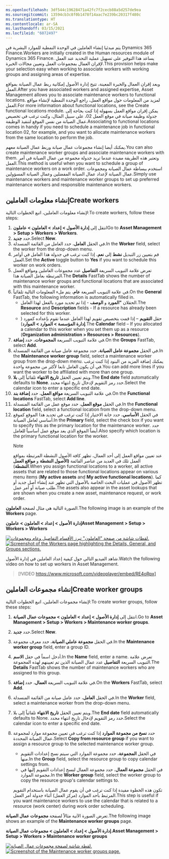 ```yaml
---
ms.openlocfilehash: 3df544c19628471a42fc7f2cecb88a5d257de9ea
ms.sourcegitcommit: 13594cb3c8f0b1478f14aac7e239bc20317f480c
ms.translationtype: HT
ms.contentlocale: ar-SA
ms.lasthandoff: 03/15/2021
ms.locfileid: "6072497"
---
```

<span data-ttu-id="ec024-101">يتم مبدئيا إنشاء العاملين في الوحدة النمطية للموارد البشرية في Dynamics 365 Finance.</span><span class="sxs-lookup"><span data-stu-id="ec024-101">Workers are initially created in the Human resources module of Dynamics 365 Finance.</span></span> <span data-ttu-id="ec024-102">يساعد هذا التوفير على تسهيل عملية التحديد عند العمل لإقران العمال بمجموعات العمل وتعيين مجالات الخبرة.</span><span class="sxs-lookup"><span data-stu-id="ec024-102">This provision helps make your selection easy when working to associate workers with working groups and assigning areas of expertise.</span></span>

<span data-ttu-id="ec024-103">وبعد إقران العمال والخبرة المعينة، تتيح إدارة الأصول إمكانية ربط عمال الصيانة بمواقع العمل.</span><span class="sxs-lookup"><span data-stu-id="ec024-103">After you have associated workers and assigned expertise, Asset Management allows you to associate maintenance workers to functional locations.</span></span> <span data-ttu-id="ec024-104">لمزيد من المعلومات حول مواقع العمل، راجع الوحدة النمطية لإنشاء مواقع العمل.</span><span class="sxs-lookup"><span data-stu-id="ec024-104">For more information about functional locations, see the Create functional locations module.</span></span> <span data-ttu-id="ec024-105">يمكن إقران مواقع العمل بسهولة إذا كنت بحاجة إلى جدولة وظيفة صيانة في موقع العمل 02، على سبيل المثال، وكنت ترغب في تخصيص عمال الصيانة من نفس الموقع لتنفيذ الوظيفة.</span><span class="sxs-lookup"><span data-stu-id="ec024-105">Associating to functional locations comes in handy if you need to schedule a maintenance job in functional location 02, for example, and you want to allocate maintenance workers from the same location to perform the job.</span></span>

<span data-ttu-id="ec024-106">يمكنك أيضا إنشاء مجموعات عمال صيانة وربط عمال الصيانة معهم.</span><span class="sxs-lookup"><span data-stu-id="ec024-106">You can also create maintenance worker groups and associate maintenance workers with them.</span></span> <span data-ttu-id="ec024-107">وتعتبر هذه الطريقة مفيدة عندما تريد جدولة مجموعة من عمال الصيانة في أمر العمل.</span><span class="sxs-lookup"><span data-stu-id="ec024-107">This method is useful when you want to schedule a group of maintenance workers on a work order.</span></span> <span data-ttu-id="ec024-108">استخدم ببساطة عمال الصيانة ومجموعات عمال الصيانة لإعداد عمال الصيانة المفضلين وعمال الصيانة المسؤولين.</span><span class="sxs-lookup"><span data-stu-id="ec024-108">Simply use maintenance workers and maintenance worker groups to set up preferred maintenance workers and responsible maintenance workers.</span></span>

## <a name="create-workers"></a><span data-ttu-id="ec024-109">إنشاء معلومات العاملين</span><span class="sxs-lookup"><span data-stu-id="ec024-109">Create workers</span></span>
<span data-ttu-id="ec024-110">لإنشاء معلومات العاملين، اتبع الخطوات التالية:</span><span class="sxs-lookup"><span data-stu-id="ec024-110">To create workers, follow these steps:</span></span>

1.  <span data-ttu-id="ec024-111">انتقل إلى **إدارة الأصول > إعداد > العاملون > عاملون**</span><span class="sxs-lookup"><span data-stu-id="ec024-111">Go to **Asset Management > Setup > Workers > Workers**.</span></span>
2.  <span data-ttu-id="ec024-112">حدد **جديد‏‎**.</span><span class="sxs-lookup"><span data-stu-id="ec024-112">Select **New**.</span></span>
3.  <span data-ttu-id="ec024-113">في الحقل **العامل**، حدد العامل من القائمة المنسدلة.</span><span class="sxs-lookup"><span data-stu-id="ec024-113">In the **Worker** field, select the worker from the drop-down menu.</span></span>
4.  <span data-ttu-id="ec024-114">قم بتعيين زر التبديل **نشط** إلى **نعم**، إذا كنت ترغب في جدولة هذا العامل في أوامر العمل.</span><span class="sxs-lookup"><span data-stu-id="ec024-114">Set the **Active** toggle button to **Yes** if you want to schedule this worker on work orders.</span></span>
5.  <span data-ttu-id="ec024-115">تعرض علامة التبويب السريعة **التفاصيل** عدد مجموعات العاملين ومواقع العمل المرتبطة بعامل الصيانة هذا.</span><span class="sxs-lookup"><span data-stu-id="ec024-115">The **Details** FastTab shows the number of maintenance worker groups and functional locations that are associated with this maintenance worker.</span></span>
6.  <span data-ttu-id="ec024-116">في علامة التبويب السريعة **عام**، يتم ملء المعلومات التالية تلقائياً.</span><span class="sxs-lookup"><span data-stu-id="ec024-116">On the **General** FastTab, the following information is automatically filled in.</span></span> 
    - <span data-ttu-id="ec024-117">الحقلان **"المورد** و **الوصف** - إذا تم تحديد مورد بالفعل لهذا العامل.</span><span class="sxs-lookup"><span data-stu-id="ec024-117">The **Resource** and **Description** fields - If a resource has already been selected for this worker.</span></span> 
    - <span data-ttu-id="ec024-118">حقل **التقويم** – إذا قمت بتخصيص تقويم لهذا العامل عندما تقوم بإعداده كمورد ( **إدارة المؤسسة > الموارد > الموارد**).</span><span class="sxs-lookup"><span data-stu-id="ec024-118">The **Calendar** field – If you allocated a calendar to this worker when you set them up as a resource (**Organization administration > Resources > Resources**).</span></span>
7.  <span data-ttu-id="ec024-119">في علامة التبويب السريعة **المجموعات**، حدد **إضافة**.</span><span class="sxs-lookup"><span data-stu-id="ec024-119">On the **Groups** FastTab, select **Add**.</span></span>
8.  <span data-ttu-id="ec024-120">في الحقل **مجموعة عامل الصيانة**، حدد مجموعة عامل صيانة من القائمة المنسدلة.</span><span class="sxs-lookup"><span data-stu-id="ec024-120">In the **Maintenance worker group** field, select a maintenance worker group from the drop-down menu.</span></span> <span data-ttu-id="ec024-121">يمكنك إضافة المزيد من البنود إذا كنت ترغب في أن يكون العامل تابعا لأكثر من مجموعة واحدة.</span><span class="sxs-lookup"><span data-stu-id="ec024-121">You can add more lines if you want the worker to be affiliated with more than one group.</span></span>
9.  <span data-ttu-id="ec024-122">ويتم تعيين الحقل **تاريخ الانتهاء** تلقائياً إلى **بلا**.</span><span class="sxs-lookup"><span data-stu-id="ec024-122">The **End date** field automatically defaults to **None**.</span></span> <span data-ttu-id="ec024-123">حدد رمز التقويم لإدخال تاريخ انتهاء محدد.</span><span class="sxs-lookup"><span data-stu-id="ec024-123">Select the calendar icon to enter a specific end date.</span></span>
10. <span data-ttu-id="ec024-124">في علامة التبويب السريعة **مواقع العمل**، حدد **إضافة بند**.</span><span class="sxs-lookup"><span data-stu-id="ec024-124">On the **Functional locations** FastTab, select **Add line**.</span></span>
11. <span data-ttu-id="ec024-125">في الحقل **موقع العمل**، حدد موقع عمل من القائمة المنسدلة.</span><span class="sxs-lookup"><span data-stu-id="ec024-125">In the **Functional location** field, select a functional location from the drop-down menu.</span></span>
12. <span data-ttu-id="ec024-126">في الحقل **الأساسي**، حدد خانة الاختيار إذا كنت ترغب في تحديد هذا الموقع كموقع أساسي لعامل الصيانة.</span><span class="sxs-lookup"><span data-stu-id="ec024-126">In the **Primary** field, select the check box if you want to specify this as the primary location for the maintenance worker.</span></span> <span data-ttu-id="ec024-127">حدد أيضاً الموقع الذي يعد موقع عمل أساسياً للعامل.</span><span class="sxs-lookup"><span data-stu-id="ec024-127">Also specify which location is the primary functional location for the worker.</span></span>
    > [!NOTE]
    > <span data-ttu-id="ec024-128">عند تعيين مواقع العمل إلى أحد العمال، تظهر كافة الأصول النشطة المرتبطة بمواقع العمل تلك في العديد من عناصر القائمة **(الأصول النشطة** و **مواقع العمل النشطة**).</span><span class="sxs-lookup"><span data-stu-id="ec024-128">When you assign functional locations to a worker, all active assets that are related to those functional locations appear on various menu items (**My active assets** and **My active functional locations**).</span></span> <span data-ttu-id="ec024-129">كما تظهر الأصول في عمليات البحث الخاصة بالأصول التي تظهر عند إنشاء أصل جديد أو طلب صيانة أو أمر عمل.</span><span class="sxs-lookup"><span data-stu-id="ec024-129">The assets also appear in the asset lookups that are shown when you create a new asset, maintenance request, or work order.</span></span>

<span data-ttu-id="ec024-130">الصورة التالية هي مثال لصفحة **العاملون**.</span><span class="sxs-lookup"><span data-stu-id="ec024-130">The following image is an example of the **Workers** page.</span></span>

<span data-ttu-id="ec024-131">**إدارة الأصول > إعداد > العاملون > عاملون**</span><span class="sxs-lookup"><span data-stu-id="ec024-131">**Asset Management > Setup > Workers > Workers**</span></span>

<span data-ttu-id="ec024-132">[![لقطات شاشة من صفحة "العاملون" تبرز الأقسام التفاصيل وعام ومجموعات.](../media/create-workers-ssm.png)](../media/create-workers-ssm.png#lightbox)</span><span class="sxs-lookup"><span data-stu-id="ec024-132">[![Screenshot of the Workers page highlighting the Details, General, and Groups sections.](../media/create-workers-ssm.png)](../media/create-workers-ssm.png#lightbox)</span></span> 


<span data-ttu-id="ec024-133">شاهد الفيديو التالي حول كيفية إعداد العاملين في إدارة الأصول.</span><span class="sxs-lookup"><span data-stu-id="ec024-133">Watch the following video on how to set up workers in Asset Management.</span></span>

 > [!VIDEO https://www.microsoft.com/videoplayer/embed/RE4oRpx]
 

## <a name="create-worker-groups"></a><span data-ttu-id="ec024-134">إنشاء مجموعات العاملين</span><span class="sxs-lookup"><span data-stu-id="ec024-134">Create worker groups</span></span>
<span data-ttu-id="ec024-135">لإنشاء مجموعات العاملين، اتبع الخطوات التالية:</span><span class="sxs-lookup"><span data-stu-id="ec024-135">To create worker groups, follow these steps:</span></span>

1.  <span data-ttu-id="ec024-136">انتقل إلى **إدارة الأصول > إعداد > العاملون > مجموعات عمال الصيانة**.</span><span class="sxs-lookup"><span data-stu-id="ec024-136">Go to **Asset Management > Setup > Workers > Maintenance worker groups**.</span></span>
2.  <span data-ttu-id="ec024-137">حدد **جديد**.</span><span class="sxs-lookup"><span data-stu-id="ec024-137">Select **New**.</span></span>
3.  <span data-ttu-id="ec024-138">في الحقل **مجموعة عاملي الصيانة**، حدد معرف مجموعة.</span><span class="sxs-lookup"><span data-stu-id="ec024-138">In the **Maintenance worker group** field, enter a group ID.</span></span>
4.  <span data-ttu-id="ec024-139">أدخل اسماً في حقل **الاسم**.</span><span class="sxs-lookup"><span data-stu-id="ec024-139">In the **Name** field, enter a name.</span></span>
<span data-ttu-id="ec024-140">تعرض علامة التبويب السريعة **التفاصيل** عدد عمال الصيانة الذين تم تعيينهم لهذه المجموعة.</span><span class="sxs-lookup"><span data-stu-id="ec024-140">The **Details** FastTab shows the number of maintenance workers who are assigned to this group.</span></span>
5.  <span data-ttu-id="ec024-141">في علامة التبويب السريعة **العمال**، حدد **إضافة**.</span><span class="sxs-lookup"><span data-stu-id="ec024-141">On the **Workers** FastTab, select **Add**.</span></span>
6.  <span data-ttu-id="ec024-142">في الحقل **العامل**، حدد عامل صيانة من القائمة المنسدلة.</span><span class="sxs-lookup"><span data-stu-id="ec024-142">In the **Worker** field, select a maintenance worker from the drop-down menu.</span></span> 
7.  <span data-ttu-id="ec024-143">ويتم تعيين الحقل **تاريخ الانتهاء** تلقائياً إلى بلا.</span><span class="sxs-lookup"><span data-stu-id="ec024-143">The **End date** field automatically defaults to None.</span></span> <span data-ttu-id="ec024-144">حدد رمز التقويم لإدخال تاريخ انتهاء محدد.</span><span class="sxs-lookup"><span data-stu-id="ec024-144">Select the calendar icon to enter a specific end date.</span></span>
8.  <span data-ttu-id="ec024-145">حدد **نسخ من مجموعة الموارد** إذا كنت ترغب في تعيين مجموعة موارد لمجموعة عمال الصيانة المحددة.</span><span class="sxs-lookup"><span data-stu-id="ec024-145">Select **Copy from resource group** if you want to assign a resource group to the selected maintenance worker group.</span></span> 
    - <span data-ttu-id="ec024-146">في الحقل **المجموعة**، حدد مجموعة الموارد التي سيتم نسخ إعدادات التقويم منها.</span><span class="sxs-lookup"><span data-stu-id="ec024-146">In the **Group** field, select the resource group to copy calendar settings from.</span></span> 
    - <span data-ttu-id="ec024-147">في الحقل **مجموعة العمال**، حدد مجموعة العمال لنسخ إعدادات التقويم إليها في مجموعة الموارد.</span><span class="sxs-lookup"><span data-stu-id="ec024-147">In the **Worker group** field, select the worker group to copy the resource group's calendar settings to.</span></span> 
    
    <span data-ttu-id="ec024-148">تكون هذه الخطوة مفيدة إذا كنت ترغب في أن يقوم عمال الصيانة باستخدام التقويم المرتبط بأحد الموارد (مركز العمل) أثناء جدولة أمر العمل.</span><span class="sxs-lookup"><span data-stu-id="ec024-148">This step is useful if you want maintenance workers to use the calendar that is related to a resource (work center) during work order scheduling.</span></span>

<span data-ttu-id="ec024-149">تعرض الصورة الآتية مثالاً لصفحة **مجموعات عمال الصيانة**.</span><span class="sxs-lookup"><span data-stu-id="ec024-149">The following image shows an example of the **Maintenance worker groups** page.</span></span>

<span data-ttu-id="ec024-150">**إدارة الأصول > إعداد > العاملون > مجموعات عمال الصيانة**.</span><span class="sxs-lookup"><span data-stu-id="ec024-150">**Asset Management > Setup > Workers > Maintenance worker groups**</span></span>

<span data-ttu-id="ec024-151">[![لقطة شاشة لصفحة مجموعات عمال الصيانة.](../media/maintenance-worker-groups-ssm.png)](../media/maintenance-worker-groups-ssm.png#lightbox)</span><span class="sxs-lookup"><span data-stu-id="ec024-151">[![Screenshot of the Maintenance worker groups page.](../media/maintenance-worker-groups-ssm.png)](../media/maintenance-worker-groups-ssm.png#lightbox)</span></span> 


